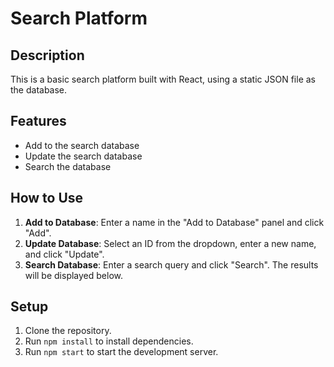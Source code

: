 # Search Platform

## Description
This is a basic search platform built with React, using a static JSON file as the database.

## Features
- Add to the search database
- Update the search database
- Search the database

## How to Use
1. **Add to Database**: Enter a name in the "Add to Database" panel and click "Add".
2. **Update Database**: Select an ID from the dropdown, enter a new name, and click "Update".
3. **Search Database**: Enter a search query and click "Search". The results will be displayed below.

## Setup
1. Clone the repository.
2. Run `npm install` to install dependencies.
3. Run `npm start` to start the development server.
